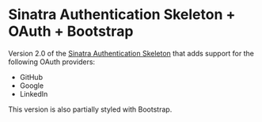 # Sinatra Authentication Skeleton + OAuth + Bootstrap

Version 2.0 of the [Sinatra Authentication Skeleton](https://github.com/nilthacker/sinatra-skeleton-with-authentication) that adds support for the following OAuth providers:
* GitHub
* Google
* LinkedIn

This version is also partially styled with Bootstrap.

